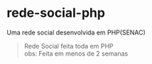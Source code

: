 # rede-social-php
Uma rede social desenvolvida em PHP(SENAC)

> Rede Social feita toda em PHP <br>
> obs: Feita em menos de 2 semanas
